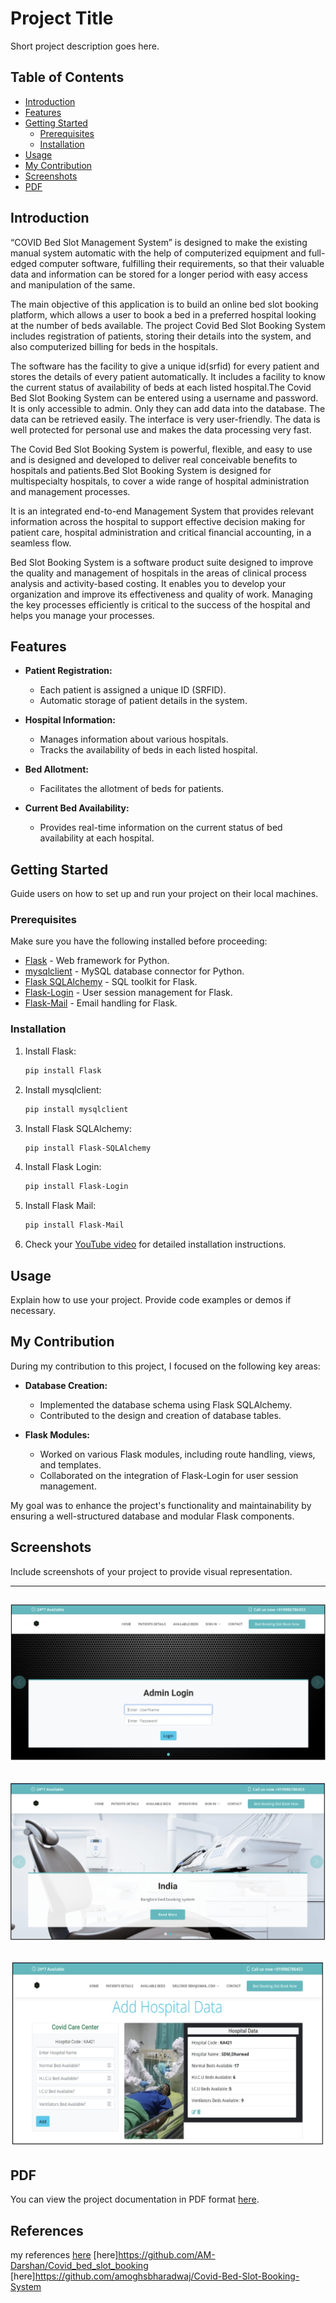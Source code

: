 # Project Title

Short project description goes here.

## Table of Contents

- [Introduction](#introduction)
- [Features](#features)
- [Getting Started](#getting-started)
  - [Prerequisites](#prerequisites)
  - [Installation](#installation)
- [Usage](#usage)
- [My Contribution](#my-contribution)
- [Screenshots](#screenshots)
- [PDF](#scrollable-pdf)

## Introduction

“COVID Bed Slot Management System” is designed to make the existing manual system automatic with the help of computerized equipment and full-edged computer software, fulfilling their requirements, so that their valuable data and information can be stored for a longer period with easy access and manipulation of the same.

The main objective of this application is to build an online bed slot booking platform, which allows a user to book a bed in a preferred hospital looking at the number of beds available.
The project Covid Bed Slot Booking System includes registration of patients, storing their details into the system, and also computerized billing for beds in the hospitals. 

The software has the facility to give a unique id(srfid) for every patient and stores the details of every patient automatically. It includes a facility to know the current status of availability of beds at each listed hospital.The Covid Bed Slot Booking System can be entered using a username and password. It is only accessible to admin. Only they can add data into the database. The data can be retrieved easily. The interface is very user-friendly. The data is well protected for personal use and makes the data processing very fast.

The Covid Bed Slot Booking System is powerful, flexible, and easy to use and is designed and developed to deliver real conceivable benefits to hospitals and patients.Bed Slot Booking System is designed for multispecialty hospitals, to cover a wide range of hospital administration and management processes. 

It is an integrated end-to-end Management System that provides relevant information across the hospital to support effective decision making for patient care, hospital administration and critical financial accounting, in a seamless flow.

Bed Slot Booking System is a software product suite designed to improve the quality and management of hospitals in the areas of clinical process analysis and activity-based costing. It enables you to develop your organization and improve its effectiveness and quality of work. Managing the key processes efficiently is critical to the success of the hospital and helps you manage your processes.

## Features
- **Patient Registration:**
  - Each patient is assigned a unique ID (SRFID).
  - Automatic storage of patient details in the system.

- **Hospital Information:**
  - Manages information about various hospitals.
  - Tracks the availability of beds in each listed hospital.

- **Bed Allotment:**
  - Facilitates the allotment of beds for patients.

- **Current Bed Availability:**
  - Provides real-time information on the current status of bed availability at each hospital.


## Getting Started

Guide users on how to set up and run your project on their local machines.

### Prerequisites

Make sure you have the following installed before proceeding:

- [Flask](https://flask.palletsprojects.com/en/2.0.x/) - Web framework for Python.
- [mysqlclient](https://pypi.org/project/mysqlclient/) - MySQL database connector for Python.
- [Flask SQLAlchemy](https://flask-sqlalchemy.palletsprojects.com/en/3.x/) - SQL toolkit for Flask.
- [Flask-Login](https://flask-login.readthedocs.io/en/latest/) - User session management for Flask.
- [Flask-Mail](https://pythonhosted.org/Flask-Mail/) - Email handling for Flask.

### Installation

1. Install Flask:

    ```bash
    pip install Flask
    ```

2. Install mysqlclient:

    ```bash
    pip install mysqlclient
    ```

3. Install Flask SQLAlchemy:

    ```bash
    pip install Flask-SQLAlchemy
    ```

4. Install Flask Login:

    ```bash
    pip install Flask-Login
    ```

5. Install Flask Mail:

    ```bash
    pip install Flask-Mail
    ```

6. Check your [YouTube video](#) for detailed installation instructions. 

## Usage

Explain how to use your project. Provide code examples or demos if necessary.

## My Contribution

During my contribution to this project, I focused on the following key areas:

- **Database Creation:**
  - Implemented the database schema using Flask SQLAlchemy.
  - Contributed to the design and creation of database tables.

- **Flask Modules:**
  - Worked on various Flask modules, including route handling, views, and templates.
  - Collaborated on the integration of Flask-Login for user session management.

My goal was to enhance the project's functionality and maintainability by ensuring a well-structured database and modular Flask components.

## Screenshots

Include screenshots of your project to provide visual representation.

----------------------------------------------------------------------------
![Screenshot 2](https://github.com/kartikhegadi/DBMS-project/blob/main/images/img1.png)
----------------------------------------------------------------------------
![Screenshot 1](https://github.com/kartikhegadi/DBMS-project/blob/main/images/img2.png)
----------------------------------------------------------------------------
![Screenshot 1](https://github.com/kartikhegadi/DBMS-project/blob/main/images/img3.png)
----------------------------------------------------------------------------

## PDF

You can view the project documentation in PDF format [here](https://github.com/kartikhegadi/DBMS-project/blob/main/report/Final_review.pdf).

## References

my references [here](https://www.youtube.com/watch?v=Avqr4Iqd2wg)
[here]https://github.com/AM-Darshan/Covid_bed_slot_booking
[here]https://github.com/amoghsbharadwaj/Covid-Bed-Slot-Booking-System

